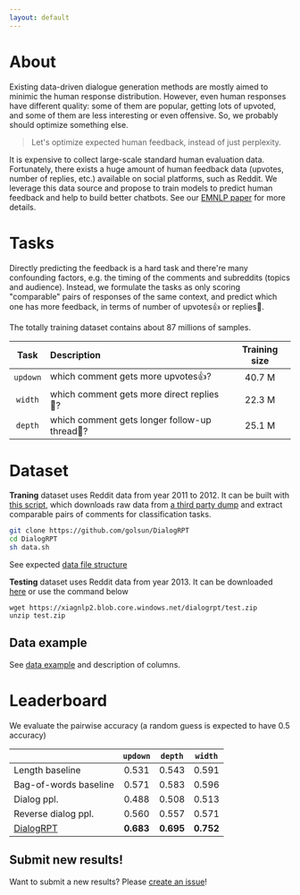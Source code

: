 ```yaml
---
layout: default
---
```


# About

Existing data-driven dialogue generation methods are mostly aimed to minimic the human response distribution. However, even human responses have different quality: some of them are popular, getting lots of upvoted, and some of them are less interesting or even offensive. So, we probably should optimize something else.

> Let's optimize expected human feedback, instead of just perplexity.

It is expensive to collect large-scale standard human evaluation data. Fortunately, there exists a huge amount of human feedback data (upvotes, number of replies, etc.) available on social platforms, such as Reddit. We leverage this data source and propose to train models to predict human feedback and help to build better chatbots. See our [EMNLP paper]() for more details.

# Tasks

Directly predicting the feedback is a hard task and there're many confounding factors, e.g. the timing of the comments and subreddits (topics and audience). Instead, we formulate the tasks as only scoring "comparable" pairs of responses of the same context, and predict which one has more feedback, in terms of number of upvotes👍 or replies💬.

The totally training dataset contains about 87 millions of samples.

|   Task  | Description  | Training size |
| :------:| :---------------------------------- | :---:|
| `updown`| which comment gets more upvotes👍?   | 40.7 M
| `width` | which comment gets more direct replies💬?   | 22.3 M |
| `depth` | which comment gets longer follow-up thread💬? | 25.1 M |

# Dataset

**Traning** dataset uses Reddit data from year 2011 to 2012. It can be built with [this script](https://github.com/golsun/DialogRPT/blob/master/data.sh), which downloads raw data from [a third party dump](https://files.pushshift.io/reddit) and extract comparable pairs of comments for classification tasks. 

```bash
git clone https://github.com/golsun/DialogRPT
cd DialogRPT
sh data.sh
```
See expected [data file structure](./data_structure.md)

**Testing** dataset uses Reddit data from year 2013. It can be downloaded [here](https://xiagnlp2.blob.core.windows.net/dialogrpt/test.zip) or use the command below
```
wget https://xiagnlp2.blob.core.windows.net/dialogrpt/test.zip
unzip test.zip
```
## Data example
See [data example](./data_description) and description of columns.


# Leaderboard

We evaluate the pairwise accuracy (a random guess is expected to have 0.5 accuracy)

|     | `updown` | `depth` | `width` |
| :-------------      | :------: |:------------: |:--------: |
| Length baseline |  0.531   | 0.543        | 0.591     | 
| Bag-of-words baseline |  0.571   | 0.583        | 0.596     | 
| Dialog ppl.         |  0.488   | 0.508         | 0.513     | 
| Reverse dialog ppl. |  0.560   | 0.557         | 0.571     | 
| [DialogRPT](https://github.com/golsun/DialogRPT) | **0.683** | **0.695**  | **0.752** | 

## Submit new results!
Want to submit a new results? Please [create an issue](https://github.com/golsun/DialogRPT/issues/new)!
